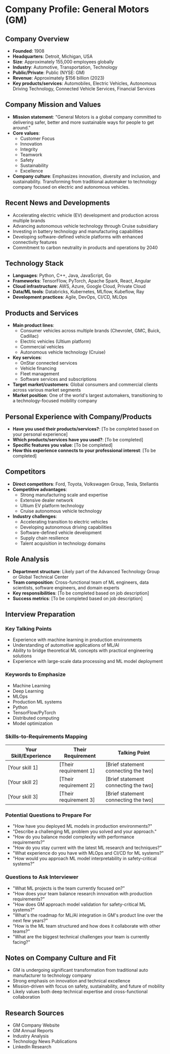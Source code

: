 # Company Profile: General Motors (GM)

## Company Overview
- **Founded**: 1908
- **Headquarters**: Detroit, Michigan, USA
- **Size**: Approximately 155,000 employees globally
- **Industry**: Automotive, Transportation, Technology
- **Public/Private**: Public (NYSE: GM)
- **Revenue**: Approximately $156 billion (2023)
- **Key products/services**: Automobiles, Electric Vehicles, Autonomous Driving Technology, Connected Vehicle Services, Financial Services

## Company Mission and Values
- **Mission statement**: "General Motors is a global company committed to delivering safer, better and more sustainable ways for people to get around."
- **Core values**: 
  - Customer Focus
  - Innovation
  - Integrity
  - Teamwork
  - Safety
  - Sustainability
  - Excellence
- **Company culture**: Emphasizes innovation, diversity and inclusion, and sustainability. Transforming from traditional automaker to technology company focused on electric and autonomous vehicles.

## Recent News and Developments
- Accelerating electric vehicle (EV) development and production across multiple brands
- Advancing autonomous vehicle technology through Cruise subsidiary
- Investing in battery technology and manufacturing capabilities
- Developing software-defined vehicle platforms with enhanced connectivity features
- Commitment to carbon neutrality in products and operations by 2040

## Technology Stack
- **Languages**: Python, C++, Java, JavaScript, Go
- **Frameworks**: TensorFlow, PyTorch, Apache Spark, React, Angular
- **Cloud infrastructure**: AWS, Azure, Google Cloud, Private Cloud
- **Data/ML tools**: Databricks, Kubernetes, MLflow, Kubeflow, Ray
- **Development practices**: Agile, DevOps, CI/CD, MLOps

## Products and Services
- **Main product lines**: 
  - Consumer vehicles across multiple brands (Chevrolet, GMC, Buick, Cadillac)
  - Electric vehicles (Ultium platform)
  - Commercial vehicles
  - Autonomous vehicle technology (Cruise)
- **Key services**: 
  - OnStar connected services
  - Vehicle financing
  - Fleet management
  - Software services and subscriptions
- **Target market/customers**: Global consumers and commercial clients across various market segments
- **Market position**: One of the world's largest automakers, transitioning to a technology-focused mobility company

## Personal Experience with Company/Products
- **Have you used their products/services?**: [To be completed based on your personal experience]
- **Which products/services have you used?**: [To be completed]
- **Specific features you value**: [To be completed]
- **How this experience connects to your professional interest**: [To be completed]

## Competitors
- **Direct competitors**: Ford, Toyota, Volkswagen Group, Tesla, Stellantis
- **Competitive advantages**: 
  - Strong manufacturing scale and expertise
  - Extensive dealer network
  - Ultium EV platform technology
  - Cruise autonomous vehicle technology
- **Industry challenges**: 
  - Accelerating transition to electric vehicles
  - Developing autonomous driving capabilities
  - Software-defined vehicle development
  - Supply chain resilience
  - Talent acquisition in technology domains

## Role Analysis
- **Department structure**: Likely part of the Advanced Technology Group or Global Technical Center
- **Team composition**: Cross-functional team of ML engineers, data scientists, software engineers, and domain experts
- **Key responsibilities**: [To be completed based on job description]
- **Success metrics**: [To be completed based on job description]

## Interview Preparation
### Key Talking Points
- Experience with machine learning in production environments
- Understanding of automotive applications of ML/AI
- Ability to bridge theoretical ML concepts with practical engineering solutions
- Experience with large-scale data processing and ML model deployment

### Keywords to Emphasize
- Machine Learning
- Deep Learning
- MLOps
- Production ML systems
- Python
- TensorFlow/PyTorch
- Distributed computing
- Model optimization

### Skills-to-Requirements Mapping
| Your Skill/Experience | Their Requirement | Talking Point |
|----------------------|-------------------|---------------|
| [Your skill 1] | [Their requirement 1] | [Brief statement connecting the two] |
| [Your skill 2] | [Their requirement 2] | [Brief statement connecting the two] |
| [Your skill 3] | [Their requirement 3] | [Brief statement connecting the two] |

### Potential Questions to Prepare For
- "How have you deployed ML models in production environments?"
- "Describe a challenging ML problem you solved and your approach."
- "How do you balance model complexity with performance requirements?"
- "How do you stay current with the latest ML research and techniques?"
- "What experience do you have with MLOps and CI/CD for ML systems?"
- "How would you approach ML model interpretability in safety-critical systems?"

### Questions to Ask Interviewer
- "What ML projects is the team currently focused on?"
- "How does your team balance research innovation with production requirements?"
- "How does GM approach model validation for safety-critical ML systems?"
- "What's the roadmap for ML/AI integration in GM's product line over the next few years?"
- "How is the ML team structured and how does it collaborate with other teams?"
- "What are the biggest technical challenges your team is currently facing?"

## Notes on Company Culture and Fit
- GM is undergoing significant transformation from traditional auto manufacturer to technology company
- Strong emphasis on innovation and technical excellence
- Mission-driven with focus on safety, sustainability, and future of mobility
- Likely values both deep technical expertise and cross-functional collaboration

## Research Sources
- GM Company Website
- GM Annual Reports
- Industry Analysis
- Technology News Publications
- LinkedIn Research